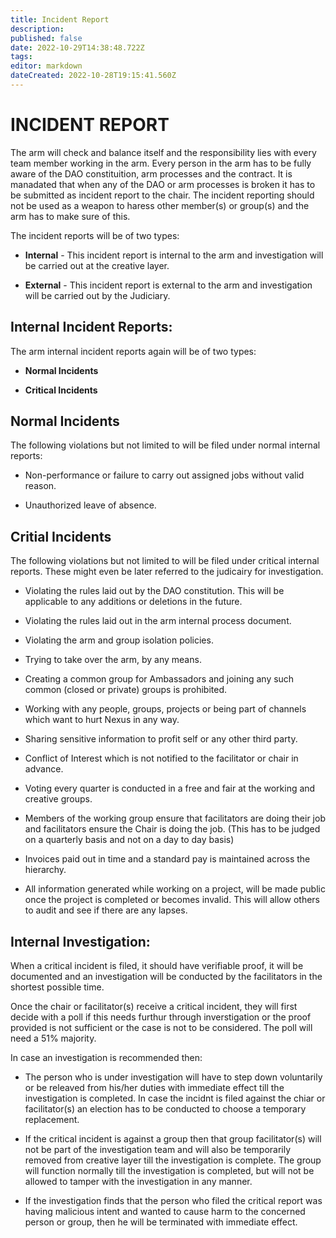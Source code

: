```yaml
---
title: Incident Report
description: 
published: false
date: 2022-10-29T14:38:48.722Z
tags: 
editor: markdown
dateCreated: 2022-10-28T19:15:41.560Z
---
```


# INCIDENT REPORT

The arm will check and balance itself and the responsibility lies with every team member working in the arm. Every person in the arm has to be fully aware of the DAO constituition, arm processes and the contract. It is manadated that when any of the DAO or arm processes is broken it has to be submitted as incident report to the chair. The incident reporting should not be used as a weapon to haress other member(s) or group(s) and the arm has to make sure of this.

The incident reports will be of two types:

- **Internal** - This incident report is internal to the arm and investigation will be carried out at the creative layer.

- **External** - This incident report is external to the arm and investigation will be carried out by the Judiciary.

## Internal Incident Reports:

The arm internal incident reports again will be of two types:

- **Normal Incidents**

- **Critical Incidents**

 

## Normal Incidents
The following violations but not limited to will be filed under normal internal reports:
- Non-performance or failure to carry out assigned jobs without valid reason.

- Unauthorized leave of absence.

## Critial Incidents
The following violations but not limited to will be filed under critical internal reports. These might even be later referred to the judicairy for investigation.

-	Violating the rules laid out by the DAO constitution. This will be applicable to any additions or deletions in the future.

-	Violating the rules laid out in the arm internal process document.

-	Violating the arm and group isolation policies.

- Trying to take over the arm, by any means.

- Creating a common group for Ambassadors and joining any such common (closed or private) groups is prohibited.

-	Working with any people, groups, projects or being part of channels which want to hurt Nexus in any way.

-	Sharing sensitive information to profit self or any other third party.

-	Conflict of Interest which is not notified to the facilitator or chair in advance. 


-	Voting every quarter is conducted in a free and fair at the working and creative groups.

-	Members of the working group ensure that facilitators are doing their job and facilitators ensure the Chair is doing the job. (This has to be judged on a quarterly basis and not on a day to day basis) 

-	Invoices paid out in time and a standard pay is maintained across the hierarchy.

-	All information generated while working on a project, will be made public once the project is completed or becomes invalid. This will allow others to audit and see if there are any lapses.


## Internal Investigation:

When a critical incident is filed, it should have verifiable proof, it will be documented and an investigation will be conducted by the facilitators in the shortest possible time.

Once the chair or facilitator(s) receive a critical incident, they will first decide with a poll if this needs furthur through inverstigation or the proof provided is not sufficient or the case is not to be considered. The poll will need a 51% majority.

In case an investigation is recommended then:

- The person who is under investigation will have to step down voluntarily or be releaved from his/her duties with immediate effect till the investigation is completed. In case the incidnt is filed against the chiar or facilitator(s) an election has to be conducted to choose a temporary replacement.

- If the critical incident is against a group then that group facilitator(s) will not be part of the investigation team and will also be temporarily removed from creative layer till the investigation is complete. The group will function normally till the investigation is completed, but will not be allowed to tamper with the investigation in any manner.

- If the investigation finds that the person who filed the critical report was having malicious intent and wanted to cause harm to the concerned person or group, then he will be terminated with immediate effect.